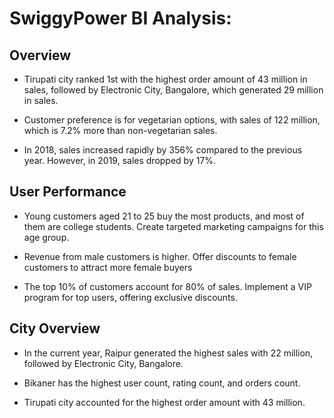 # SwiggyPower BI Analysis:

## Overview
- Tirupati city ranked 1st with the highest order amount of 43 million in sales, followed by Electronic City, Bangalore, which generated 29 million in sales.

- Customer preference is for vegetarian options, with sales of 122 million, which is 7.2% more than non-vegetarian sales.

- In 2018, sales increased rapidly by 356% compared to the previous year. However, in 2019, sales dropped by 17%.

## User Performance
- Young customers aged 21 to 25 buy the most products, and most of them are college students. Create targeted marketing campaigns for this age group.

- Revenue from male customers is higher. Offer discounts to female customers to attract more female buyers

- The top 10% of customers account for 80% of sales. Implement a VIP program for top users, offering exclusive discounts.

## City Overview
- In the current year, Raipur generated the highest sales with 22 million, followed by Electronic City, Bangalore.

- Bikaner has the highest user count, rating count, and orders count.

- Tirupati city accounted for the highest order amount with 43 million.

